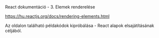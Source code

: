React dokumentáció - 3. Elemek renderelése

https://hu.reactjs.org/docs/rendering-elements.html

Az oldalon található példakódok kipróbálása - React alapok elsajátításának céljából.